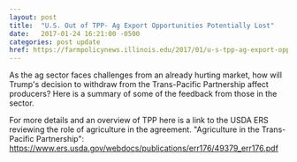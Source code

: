 ```yaml
---
layout: post
title:  "U.S. Out of TPP- Ag Export Opportunities Potentially Lost"
date:   2017-01-24 16:21:00 -0500
categories: post update
href: https://farmpolicynews.illinois.edu/2017/01/u-s-tpp-ag-export-opportunities-potentially-lost/?utm_source=farmdoc+daily+and+Farm+Policy+News+Updates&utm_campaign=8eadb781d0-RSS_EMAIL_CAMPAIGN&utm_medium=email&utm_term=0_2caf2f9764-8eadb781d0-173675745
---
```

As the ag sector faces challenges from an already hurting market, how will 
Trump's decision to withdraw from the Trans-Pacific Partnership affect 
producers?  Here is a summary of some of the feedback from those in the sector.

For more details and an overview of TPP here is a link to the USDA ERS
reviewing the role of agriculture in the agreement.
"Agriculture in the Trans-Pacific Partnership":
https://www.ers.usda.gov/webdocs/publications/err176/49379_err176.pdf